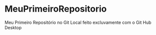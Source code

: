 # MeuPrimeiroRepositorio
 Meu Primeiro Repositório no Git Local feito excluvamente com o Git Hub Desktop 
